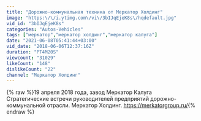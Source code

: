 ```yaml
---
title: "Дорожно-коммунальная техника от Меркатор Холдинг"
image: "https:\/\/i.ytimg.com\/vi\/3bIJqEjeK8s\/hqdefault.jpg"
vid_id: "3bIJqEjeK8s"
categories: "Autos-Vehicles"
tags: ["меркатор","меркатор холдинг","меркатор калуга"]
date: "2021-06-08T05:41:44+03:00"
vid_date: "2018-06-06T12:37:16Z"
duration: "PT4M20S"
viewcount: "31029"
likeCount: "148"
dislikeCount: "22"
channel: "Меркатор Холдинг"
---
```

{% raw %}19 апреля 2018 года, завод Меркатор Калуга<br />Стратегические встречи руководителей предприятий дорожно-коммунальной отрасли. Меркатор Холдинг. <a rel="nofollow" target="blank" href="https://merkatorgroup.ru/">https://merkatorgroup.ru/</a>{% endraw %}
